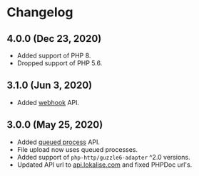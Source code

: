 # Changelog

## 4.0.0 (Dec 23, 2020)
- Added support of PHP 8.
- Dropped support of PHP 5.6.

## 3.1.0 (Jun 3, 2020)
- Added [webhook](Docs/webhooks.md) API.

## 3.0.0 (May 25, 2020)
- Added [queued process](Docs/queuedProcesses.md) API.
- File upload now uses queued processes.
- Added support of `php-http/guzzle6-adapter` ^2.0 versions.
- Updated API url to [api.lokalise.com](https://api.lokalise.com) and fixed PHPDoc url's.
